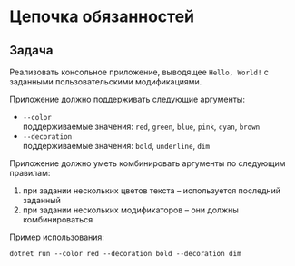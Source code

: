 # Цепочка обязанностей

## Задача

Реализовать консольное приложение, выводящее `Hello, World!` с заданными пользовательскими модификациями.

Приложение должно поддерживать следующие аргументы:

- `--color`\
    поддерживаемые значения: `red`, `green`, `blue`, `pink`, `cyan`, `brown`
- `--decoration`\
    поддерживаемые значения: `bold`, `underline`, `dim`

Приложение должно уметь комбинировать аргументы по следующим правилам:

1. при задании нескольких цветов текста – используется последний заданный
2. при задании нескольких модификаторов – они должны комбинироваться

Пример использования:

```shell
dotnet run --color red --decoration bold --decoration dim
```